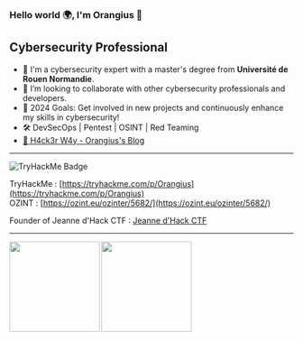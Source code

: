 ### Hello world 🌍, I'm Orangius 👋 

## Cybersecurity Professional

- 🔐 I'm a cybersecurity expert with a master's degree from **Université de Rouen Normandie**.
- 👐 I’m looking to collaborate with other cybersecurity professionals and developers.
- 🥅 2024 Goals: Get involved in new projects and continuously enhance my skills in cybersecurity!
- 🛠 DevSecOps | Pentest | OSINT | Red Teaming
- [👾 H4ck3r W4y - Orangius's Blog](https://orangius.gitbook.io/h4ck3r-w4y)

---

![TryHackMe Badge](https://tryhackme-badges.s3.amazonaws.com/Orangius.png)

TryHackMe : [https://tryhackme.com/p/Orangius](https://tryhackme.com/p/Orangius)  
OZINT : [https://ozint.eu/ozinter/5682/](https://ozint.eu/ozinter/5682/)

Founder of Jeanne d'Hack CTF : [Jeanne d'Hack CTF](https://www.linkedin.com/company/jeanne-d-hack-ctf/)

---

<div>
  <a href="https://twitter.com/ExpLang_Cn">
    <img align="left" height="160" src="https://github-readme-stats.vercel.app/api/top-langs/?username=Orangiuss&layout=compact" />
  </a>
  <a href="https://twitter.com/ExpLang_Cn">
    <img align="left" height="160" src="https://github-readme-stats.vercel.app/api?username=Orangiuss&show_icons=true&count_private=true" />
  </a>
</div>
